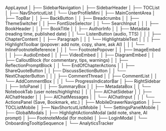 AppLayout
│
├── SidebarNavigation
│   ├── SidebarHeader
│   ├── TOCList
│   ├── NavShortcutList
│   └── UserProfileMini
│
├── MainContentArea
│   ├── TopBar
│   │   ├── BackButton
│   │   ├── Breadcrumbs
│   │   ├── ThemeSwitcher
│   │   ├── FontSizeSelector
│   │   └── SearchInput
│   │
│   ├── BookHeader
│   │   ├── BookTitle
│   │   ├── AuthorInfo
│   │   ├── Metadata (reading time, published date)
│   │   └── ListenButton (audio, TTS)
│   │
│   ├── ChapterContent
│   │   ├── Paragraph
│   │   │   └── HighlightableText
│   │   │       ├── HighlightToolbar (popover: add note, copy, share, ask AI)
│   │   │       └── InlineFootnoteReference
│   │   │           └── FootnotePopover
│   │   ├── ImageEmbed
│   │   ├── AudioEmbed
│   │   ├── VideoEmbed
│   │   ├── DiagramEmbed
│   │   ├── CalloutBlock (for commentary, tips, warnings)
│   │   ├── ReflectionPromptBlock
│   │   └── EndOfChapterActions
│   │        ├── ShareQuoteButton
│   │        ├── DiscussSectionButton
│   │        └── NextChapterButton
│   │
│   ├── CommentThread
│   │   ├── CommentList
│   │   └── AddCommentBox
│   │
│   └── ProgressIndicatorBar
│
├── RightSidebar
│   ├── InfoPanel
│   │   ├── SummaryBox
│   │   ├── MetadataBox
│   │   └── NotebookTab (user notes/highlights)
│   │
│   ├── AIChatSidebar
│   │   ├── AIChatHeader
│   │   ├── AIChatMessages
│   │   └── AIChatInput
│   │
│   └── ActionsPanel (Save, Bookmark, etc.)
│
├── MobileDrawerNavigation
│   ├── TOCListMobile
│   ├── NavShortcutListMobile
│   └── SettingsPanelMobile
│
├── GlobalModals
│   ├── HighlightActionsModal (add note, share, AI prompt)
│   ├── FootnoteModal (for mobile)
│   ├── LoginModal
│   └── OnboardingTooltipSequence
│
└── AnalyticsTracker